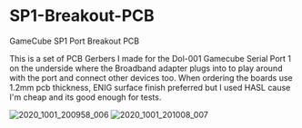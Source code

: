 # SP1-Breakout-PCB
GameCube SP1 Port Breakout PCB

This is a set of PCB Gerbers I made for the Dol-001 Gamecube Serial Port 1 on the underside where the Broadband adapter plugs into 
to play around with the port and connect other devices too. When ordering the boards use 1.2mm pcb thickness, ENIG surface finish preferred but I used HASL
cause I'm cheap and its good enough for tests.


![2020_1001_200958_006](https://github.com/silverstee1/SP1-Breakout-PCB/assets/54997238/439a8bb5-cc07-468c-9574-b0b23b0f8c5c)
![2020_1001_201008_007](https://github.com/silverstee1/SP1-Breakout-PCB/assets/54997238/65dd3110-1894-45fb-b974-2050b6cb703b)
